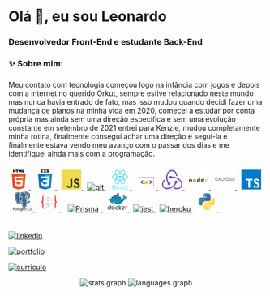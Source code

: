 <h1 align="left">Olá 👋, eu sou Leonardo</h1>

###

<h3 align="left">Desenvolvedor Front-End e estudante Back-End</h3>

###

<h3 align="left">✨ <strong>Sobre mim:</strong></h3>

###

<p align="left">Meu contato com tecnologia começou logo na infância com jogos e depois com a internet no querido Orkut, sempre estive relacionado neste mundo mas nunca havia entrado de fato, mas isso mudou quando decidi fazer uma mudança de planos na minha vida em 2020, comecei a estudar por conta própria mas ainda sem uma direção específica e sem uma evolução constante em setembro de 2021 entrei para Kenzie, mudou completamente minha rotina, finalmente consegui achar uma direção e segui-la e finalmente estava vendo meu avanço com o passar dos dias e me identifiquei ainda mais com a programação.</p>

###

<div align="left"> 
    
<a href="https://www.w3.org/html/" target="_blank" rel="noreferrer"> 
<img src="https://raw.githubusercontent.com/devicons/devicon/master/icons/html5/html5-original-wordmark.svg" alt="html5" width="40" height="40"/>
</a> &nbsp;
    
<a href="https://www.w3schools.com/css/" target="_blank" rel="noreferrer"> 
<img src="https://raw.githubusercontent.com/devicons/devicon/master/icons/css3/css3-original-wordmark.svg" alt="css3" width="40" height="40"/> 
</a> &nbsp;
    
<a href="https://developer.mozilla.org/en-US/docs/Web/JavaScript" target="_blank" rel="noreferrer"> 
<img src="https://raw.githubusercontent.com/devicons/devicon/master/icons/javascript/javascript-original.svg" alt="javascript" width="40" height="40"/>
</a> &nbsp;
    
<a href="https://git-scm.com/" target="_blank" rel="noreferrer"> 
<img src="https://www.vectorlogo.zone/logos/git-scm/git-scm-icon.svg" alt="git" width="40" height="40"/> 
</a> &nbsp;

<a href="https://reactjs.org/" target="_blank" rel="noreferrer">
<img src="https://raw.githubusercontent.com/devicons/devicon/master/icons/react/react-original-wordmark.svg" alt="react" width="40" height="40"/>
</a> &nbsp;

<a href="https://styled-components.com/" alt="Styled-components" target="_blank">
<img src="./stlyedc.png" alt="Styled Components" style="width: 30px; margin: 5px;"/>
</a>&nbsp;
    
<a href="https://redux.js.org" target="_blank" rel="noreferrer"> 
<img src="https://raw.githubusercontent.com/devicons/devicon/master/icons/redux/redux-original.svg" alt="redux" width="40" height="40"/>
</a> &nbsp;
    
<a href="https://nodejs.org" target="_blank" rel="noreferrer"> 
<img src="https://raw.githubusercontent.com/devicons/devicon/master/icons/nodejs/nodejs-original-wordmark.svg" alt="nodejs" width="40" height="40"/>
</a> &nbsp;    
   
<a href="https://expressjs.com" target="_blank" rel="noreferrer"> 
<img src="https://raw.githubusercontent.com/devicons/devicon/master/icons/express/express-original-wordmark.svg" alt="express" width="40" height="40"/> </a> &nbsp;  
    
<a href="https://www.typescriptlang.org/" target="_blank" rel="noreferrer"> 
<img src="https://raw.githubusercontent.com/devicons/devicon/master/icons/typescript/typescript-original.svg" alt="typescript" width="40" height="40"/>
</a> &nbsp;    
    
<a href="https://www.postgresql.org" target="_blank" rel="noreferrer"> 
<img src="https://raw.githubusercontent.com/devicons/devicon/master/icons/postgresql/postgresql-original-wordmark.svg" alt="postgresql" width="40" height="40"/>   
</a> &nbsp;
    
<a href="https://typeorm.io/" alt="TypeORM" target="_blank">
<img src="./orm.png" alt="TypeORM" style="width: 30px; margin: 5px;"/>
</a>&nbsp;    
    
<a href="https://www.prisma.io/" alt="Prisma" target="_blank">
<img src="https://www.freelogovectors.net/wp-content/uploads/2022/01/prisma_logo-freelogovectors.net_.png" alt="Prisma" style="width: 30px; margin: 5px;"/>
</a>&nbsp;    
        
<a href="https://www.docker.com/" target="_blank" rel="noreferrer"> 
<img src="https://raw.githubusercontent.com/devicons/devicon/master/icons/docker/docker-original-wordmark.svg" alt="docker" width="40" height="40"/> 
</a> &nbsp;   
    
<a href="https://jestjs.io" target="_blank" rel="noreferrer">
<img src="https://www.vectorlogo.zone/logos/jestjsio/jestjsio-icon.svg" alt="jest" width="40" height="40"/>
</a> &nbsp;
    
    
<a href="https://heroku.com" target="_blank" rel="noreferrer"> 
<img src="https://www.vectorlogo.zone/logos/heroku/heroku-icon.svg" alt="heroku" width="40" height="40"/> 
</a> &nbsp;    
    
    
<a href="https://www.python.org" target="_blank" rel="noreferrer">
<img src="https://raw.githubusercontent.com/devicons/devicon/master/icons/python/python-original.svg" alt="python" width="40" height="40"/> 
</a> &nbsp;     

</div>

<div align="left">&nbsp;

<a href="https://www.linkedin.com/in/leonardo-marchioro/" alt="Linkedin" >   
    
![linkedin](https://img.shields.io/badge/Linkedin-0A66C2?style=for-the-badge&logo=Linkedin&logoColor=white)
</a>
<a href="https://portifolio-marchioro.vercel.app/" alt="Portfolio" target="_blank" > 
    
![portfolio](https://img.shields.io/badge/portfolio-pink?style=for-the-badge&logo=portfolio&logoColor=white) 
</a>
<a href="https://docs.google.com/document/d/1dQY83Ov6R0esQu-IniqmNhrBFRMqTWmK_EuLUor3npY/edit?usp=sharing" alt="Curriculo" >
    
![curriculo](https://img.shields.io/badge/Curriculo-F40D12?style=for-the-badge&logo=curriculo&logoColor=white)
</a>

</div>
<div align="center">
  <img src="https://github-readme-stats.vercel.app/api?hide_title=false&hide_rank=false&show_icons=true&include_all_commits=true&count_private=true&disable_animations=false&theme=gruvbox&locale=en&hide_border=false&username=leonardomarchioro" height="150" alt="stats graph"  />
  <img src="https://github-readme-stats.vercel.app/api/top-langs?locale=en&hide_title=false&layout=default &card_width=320&langs_count=5&theme=gruvbox&hide_border=false&username=leonardomarchioro" height="150" alt="languages graph"  />
</div>
